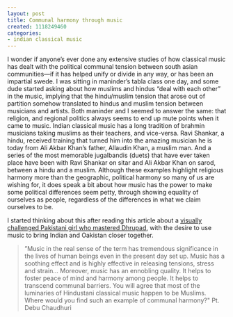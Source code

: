 ```yaml
---
layout: post
title: Communal harmony through music
created: 1118249460
categories:
- indian classical music
---
```

I wonder if anyone’s ever done any extensive studies of how classical music has dealt with the political communal tension between south asian communities—if it has helped unify or divide in any way, or has been an impartial swede. I was sitting in maninder’s tabla class one day, and some dude started asking about how muslims and hindus “deal with each other” in the music, implying that the hindu/muslim tension that arose out of partition somehow translated to hindus and muslim tension between musicians and artists. Both maninder and I seemed to answer the same: that religion, and regional politics always seems to end up mute points when it came to music. Indian classical music has a long tradition of brahmin musicians taking muslims as their teachers, and vice-versa. Ravi Shankar, a hindu, received training that turned him into the amazing musician he is today from Ali Akbar Khan’s father, Allaudin Khan, a muslim man. And a series of the most memorable jugalbandis (duets) that have ever taken place have been with Ravi Shankar on sitar and Ali Akbar Khan on sarod, between a hindu and a muslim. Although these examples highlight religious harmony more than the geographic, political harmony so many of us are wishing for, it does speak a bit about how music has the power to make some political differences seem petty, through showing equality of ourselves as people, regardless of the differences in what we claim ourselves to be.

I started thinking about this after reading this article about a [visually challenged Pakistani girl who mastered Dhrupad](http://onlypunjab.com/fullstory2k5-insight-news-status-2-newsID-1992.html), with the desire to use music to bring Indian and Oakistan closer together.

<blockquote>
”Music in the real sense of the term has tremendous significance in the lives of human beings even in the present day set up. Music has a soothing effect and is highly effective in releasing tensions, stress and strain... Moreover, music has an ennobling quality. It helps to foster peace of mind and harmony among people. It helps to transcend communal barriers. You will agree that most of the luminaries of Hindustani classical music happen to be Muslims. Where would you find such an example of communal harmony?" Pt. Debu Chaudhuri 
</blockquote>
